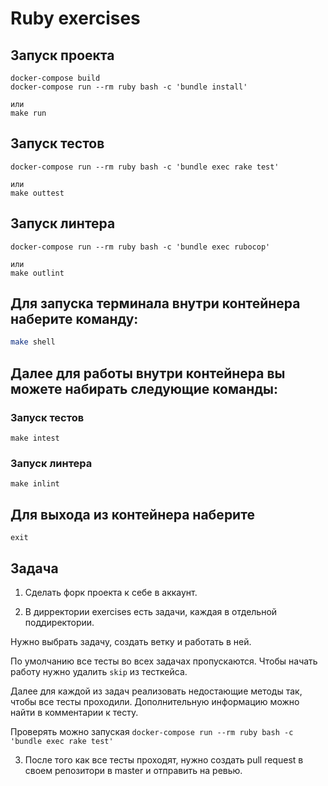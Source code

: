 # Ruby exercises

## Запуск проекта

```
docker-compose build
docker-compose run --rm ruby bash -c 'bundle install'

или
make run
```

## Запуск тестов

```
docker-compose run --rm ruby bash -c 'bundle exec rake test'

или
make outtest
```

## Запуск линтера

```
docker-compose run --rm ruby bash -c 'bundle exec rubocop'

или
make outlint
```
## Для запуска терминала внутри контейнера наберите команду:

```bash
make shell
```

## Далее для работы внутри контейнера вы можете набирать следующие команды:

### Запуск тестов

```
make intest
```

### Запуск линтера

```
make inlint
```

## Для выхода из контейнера наберите

```
exit
```

## Задача

1. Сделать форк проекта к себе в аккаунт.

2. В дирректории exercises есть задачи, каждая в отдельной поддиректории.

  Нужно выбрать задачу, создать ветку и работать в ней.

  По умолчанию все тесты во всех задачах пропускаются. Чтобы начать работу нужно удалить `skip` из тесткейса.

  Далее для каждой из задач реализовать недостающие методы так, чтобы все тесты проходили. Дополнительную информацию можно найти в комментарии к тесту.

  Проверять можно запуская `docker-compose run --rm ruby bash -c 'bundle exec rake test'`

3. После того как все тесты проходят, нужно создать pull request в своем репозитори в master и отправить на ревью.
